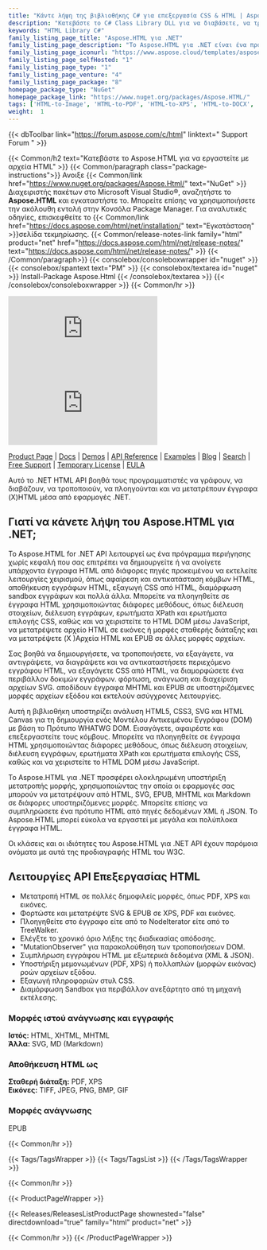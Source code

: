 ```yaml
---
title: "Κάντε λήψη της βιβλιοθήκης C# για επεξεργασία CSS & HTML | Aspose.HTML API"
description: "Κατεβάστε το C# Class Library DLL για να διαβάσετε, να τροποποιήσετε, να πλοηγηθείτε και να μετατρέψετε αρχεία XHTML, HTML μέσω του API .NET εσωτερικής εγκατάστασης. Υποστηρίζει ανάλυση HTML5, CSS3, SVG & HTML Canvas."
keywords: "HTML Library C#"
family_listing_page_title: "Aspose.HTML για .NET"
family_listing_page_description: "Το Aspose.HTML για .NET είναι ένα προηγμένο API χειρισμού HTML που σας δίνει τη δυνατότητα να εκτελείτε ένα ευρύ φάσμα εργασιών χειρισμού HTML απευθείας στις εφαρμογές σας .NET."
family_listing_page_iconurl: "https://www.aspose.cloud/templates/aspose/App_Themes/V3/images/html/272x272/aspose_html-for-net.png"
family_listing_page_selfHosted: "1"
family_listing_page_type: "1"
family_listing_page_venture: "4"
family_listing_page_package: "8"
homepage_package_type: "NuGet"
homepage_package_link: "https://www.nuget.org/packages/Aspose.HTML/"
tags: ['HTML-to-Image', 'HTML-to-PDF', 'HTML-to-XPS', 'HTML-to-DOCX', 'HTML-to-MHTML', 'HTML-to-Markdown', 'HTML-to-MD', 'EPUB-to-Image', 'EPUB-to-PDF', 'EPUB-to-XPS', 'Markdown-to-HTML', 'MD-to-HTML', 'HTML-Converter', 'XHTML-to-PDF', 'MHTML-to-PDF', 'HTML-to-GIF', 'MHTML-to-JPG']
weight:  1
---
```


{{< dbToolbar link="https://forum.aspose.com/c/html" linktext=" Support Forum " >}}

{{< Common/h2 text="Κατεβάστε το Aspose.HTML για να εργαστείτε με αρχεία HTML"  >}}
{{< Common/paragraph class="package-instructions">}}
Ανοιξε
{{< Common/link href="https://www.nuget.org/packages/Aspose.Html/" text="NuGet"  >}}Διαχειριστής πακέτων στο Microsoft Visual Studio®, αναζητήστε το <b>Aspose.HTML</b> και εγκαταστήστε το. Μπορείτε επίσης να χρησιμοποιήσετε την ακόλουθη εντολή στην Κονσόλα Package Manager. Για αναλυτικές οδηγίες, επισκεφθείτε το
{{< Common/link href="https://docs.aspose.com/html/net/installation/" text="Εγκατάσταση"  >}}σελίδα τεκμηρίωσης.
{{< Common/release-notes-link family="html" product="net" href="https://docs.aspose.com/html/net/release-notes/" text="https://docs.aspose.com/html/net/release-notes/"  >}}
{{< /Common/paragraph>}}
{{< consolebox/consoleboxwrapper id="nuget" >}}
       {{< consolebox/spantext text="PM" >}}
       {{< consolebox/textarea id="nuget" >}} Install-Package Aspose.Html {{< /consolebox/textarea >}}
{{< /consolebox/consoleboxwrapper >}}
{{< Common/hr >}}

![Nuget](https://img.shields.io/nuget/v/Aspose.Html) ![Nuget](https://img.shields.io/nuget/dt/Aspose.Html?label=nuget%20downloads)

[Product Page](https://products.aspose.com/html/net/) | [Docs](https://docs.aspose.com/html/net/) | [Demos](https://products.aspose.app/html/family) | [API Reference](https://reference.aspose.com/html/net/) | [Examples](https://github.com/aspose-html/Aspose.Html-for-.NET) | [Blog](https://blog.aspose.com/category/html/) | [Search](https://search.aspose.com/) | [Free Support](https://forum.aspose.com/c/html) | [Temporary License](https://purchase.aspose.com/temporary-license) | [EULA](https://about.aspose.com/legal/eula/)

Αυτό το .NET HTML API βοηθά τους προγραμματιστές να γράφουν, να διαβάζουν, να τροποποιούν, να πλοηγούνται και να μετατρέπουν έγγραφα (X)HTML μέσα από εφαρμογές .NET.

## Γιατί να κάνετε λήψη του Aspose.HTML για .NET;

Το Aspose.HTML for .NET API λειτουργεί ως ένα πρόγραμμα περιήγησης χωρίς κεφαλή που σας επιτρέπει να δημιουργείτε ή να ανοίγετε υπάρχοντα έγγραφα HTML από διάφορες πηγές προκειμένου να εκτελείτε λειτουργίες χειρισμού, όπως αφαίρεση και αντικατάσταση κόμβων HTML, αποθήκευση εγγράφων HTML, εξαγωγή CSS από HTML, διαμόρφωση sandbox εγγράφων και πολλά άλλα. Μπορείτε να πλοηγηθείτε σε έγγραφα HTML χρησιμοποιώντας διάφορες μεθόδους, όπως διέλευση στοιχείων, διέλευση εγγράφων, ερωτήματα XPath και ερωτήματα επιλογής CSS, καθώς και να χειριστείτε το HTML DOM μέσω JavaScript, να μετατρέψετε αρχείο HTML σε εικόνες ή μορφές σταθερής διάταξης και να μετατρέψετε (X )Αρχεία HTML και EPUB σε άλλες μορφές αρχείων.

Σας βοηθά να δημιουργήσετε, να τροποποιήσετε, να εξαγάγετε, να αντιγράψετε, να διαγράψετε και να αντικαταστήσετε περιεχόμενο εγγράφου HTML, να εξαγάγετε CSS από HTML, να διαμορφώσετε ένα περιβάλλον δοκιμών εγγράφων. φόρτωση, ανάγνωση και διαχείριση αρχείων SVG. αποδίδουν έγγραφα MHTML και EPUB σε υποστηριζόμενες μορφές αρχείων εξόδου και εκτελούν ασύγχρονες λειτουργίες.

Αυτή η βιβλιοθήκη υποστηρίζει ανάλυση HTML5, CSS3, SVG και HTML Canvas για τη δημιουργία ενός Μοντέλου Αντικειμένου Εγγράφου (DOM) με βάση το Πρότυπο WHATWG DOM. Εισαγάγετε, αφαιρέστε και επεξεργαστείτε τους κόμβους. Μπορείτε να πλοηγηθείτε σε έγγραφα HTML χρησιμοποιώντας διάφορες μεθόδους, όπως διέλευση στοιχείων, διέλευση εγγράφων, ερωτήματα XPath και ερωτήματα επιλογής CSS, καθώς και να χειριστείτε το HTML DOM μέσω JavaScript.

Το Aspose.HTML για .NET προσφέρει ολοκληρωμένη υποστήριξη μετατροπής μορφής, χρησιμοποιώντας την οποία οι εφαρμογές σας μπορούν να μετατρέψουν από HTML, SVG, EPUB, MHTML και Markdown σε διάφορες υποστηριζόμενες μορφές. Μπορείτε επίσης να συμπληρώσετε ένα πρότυπο HTML από πηγές δεδομένων XML ή JSON. Το Aspose.HTML μπορεί εύκολα να εργαστεί με μεγάλα και πολύπλοκα έγγραφα HTML.

Οι κλάσεις και οι ιδιότητες του Aspose.HTML για .NET API έχουν παρόμοια ονόματα με αυτά της προδιαγραφής HTML του W3C.

## Λειτουργίες API Επεξεργασίας HTML

- Μετατροπή HTML σε πολλές δημοφιλείς μορφές, όπως PDF, XPS και εικόνες.
- Φορτώστε και μετατρέψτε SVG & EPUB σε XPS, PDF και εικόνες.
- Πλοηγηθείτε στο έγγραφο είτε από το NodeIterator είτε από το TreeWalker.
- Ελέγξτε το χρονικό όριο λήξης της διαδικασίας απόδοσης.
- "MutationObserver" για παρακολούθηση των τροποποιήσεων DOM.
- Συμπλήρωση εγγράφου HTML με εξωτερικά δεδομένα (XML & JSON).
- Υποστήριξη μεμονωμένων (PDF, XPS) ή πολλαπλών (μορφών εικόνας) ροών αρχείων εξόδου.
- Εξαγωγή πληροφοριών στυλ CSS.
- Διαμόρφωση Sandbox για περιβάλλον ανεξάρτητο από τη μηχανή εκτέλεσης.

### Μορφές ιστού ανάγνωσης και εγγραφής

**Ιστός:** HTML, XHTML, MHTML\
**Άλλα:** SVG, MD (Markdown)

### Αποθήκευση HTML ως

**Σταθερή διάταξη:** PDF, XPS\
**Εικόνες:** TIFF, JPEG, PNG, BMP, GIF

### Μορφές ανάγνωσης

EPUB

{{< Common/hr >}}

{{< Tags/TagsWrapper >}}
 {{< Tags/TagsList >}}
{{< /Tags/TagsWrapper >}}

{{< Common/hr >}}

{{< ProductPageWrapper >}}
<!-- ReleasesListProductPage-->
   {{< Releases/ReleasesListProductPage shownested="false"  directdownload="true" family="html" product="net" >}}
<!-- /ReleasesListProductPage-->
{{< Common/hr >}}
{{< /ProductPageWrapper >}}

